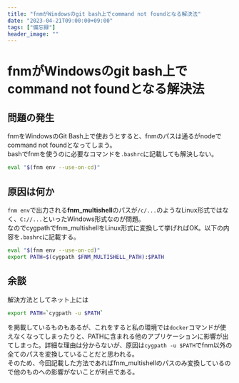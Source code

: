 ```yaml
---
title: "fnmがWindowsのgit bash上でcommand not foundとなる解決法"
date: "2023-04-21T09:00:00+09:00"
tags: ["備忘録"]
header_image: ""
---
```

# fnmがWindowsのgit bash上でcommand not foundとなる解決法

## 問題の発生

fnmをWindowsのGit Bash上で使おうとすると、fnmのパスは通るがnodeでcommand not foundとなってしまう。  
bashでfnmを使うのに必要なコマンドを`.bashrc`に記載しても解決しない。

```bash
eval "$(fnm env --use-on-cd)"
```

## 原因は何か

`fnm env`で出力される**fnm_multishell**のパスが`/c/...`のようなLinux形式ではなく、`C://...`といったWindows形式なのが問題。  
なのでcygpathでfnm_multishellをLinux形式に変換して挙げればOK。以下の内容を`.bashrc`に記載する。

```bash
eval "$(fnm env --use-on-cd)"
export PATH=$(cygpath $FNM_MULTISHELL_PATH):$PATH
```

## 余談

解決方法としてネット上には

```bash
export PATH=`cygpath -u $PATH`
```

を掲載しているものもあるが、これをすると私の環境では`docker`コマンドが使えなくなってしまったりと、PATHに含まれる他のアプリケーションに影響が出てしまった。詳細な理由は分からないが、原因は`cygpath -u $PATH`でfnm以外の全てのパスを変換していることだと思われる。  
そのため、今回記載した方法であればfnm_multishellのパスのみ変換しているので他のものへの影響がないことが利点である。
